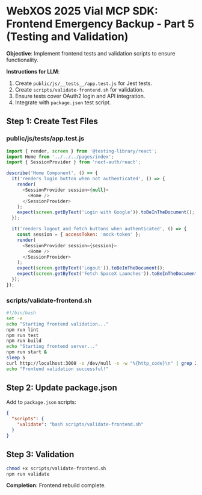 # WebXOS 2025 Vial MCP SDK: Frontend Emergency Backup - Part 5 (Testing and Validation)

**Objective**: Implement frontend tests and validation scripts to ensure functionality.

**Instructions for LLM**:
1. Create `public/js/__tests__/app.test.js` for Jest tests.
2. Create `scripts/validate-frontend.sh` for validation.
3. Ensure tests cover OAuth2 login and API integration.
4. Integrate with `package.json` test script.

## Step 1: Create Test Files

### public/js/__tests__/app.test.js
```javascript
import { render, screen } from '@testing-library/react';
import Home from '../../../pages/index';
import { SessionProvider } from 'next-auth/react';

describe('Home Component', () => {
  it('renders login button when not authenticated', () => {
    render(
      <SessionProvider session={null}>
        <Home />
      </SessionProvider>
    );
    expect(screen.getByText('Login with Google')).toBeInTheDocument();
  });

  it('renders logout and fetch buttons when authenticated', () => {
    const session = { accessToken: 'mock-token' };
    render(
      <SessionProvider session={session}>
        <Home />
      </SessionProvider>
    );
    expect(screen.getByText('Logout')).toBeInTheDocument();
    expect(screen.getByText('Fetch SpaceX Launches')).toBeInTheDocument();
  });
});
```

### scripts/validate-frontend.sh
```bash
#!/bin/bash
set -e
echo "Starting frontend validation..."
npm run lint
npm run test
npm run build
echo "Starting frontend server..."
npm run start &
sleep 5
curl http://localhost:3000 -o /dev/null -s -w "%{http_code}\n" | grep 200 || { echo "Frontend failed to start"; exit 1; }
echo "Frontend validation successful!"
```

## Step 2: Update package.json
Add to `package.json` scripts:
```json
{
  "scripts": {
    "validate": "bash scripts/validate-frontend.sh"
  }
}
```

## Step 3: Validation
```bash
chmod +x scripts/validate-frontend.sh
npm run validate
```

**Completion**: Frontend rebuild complete.